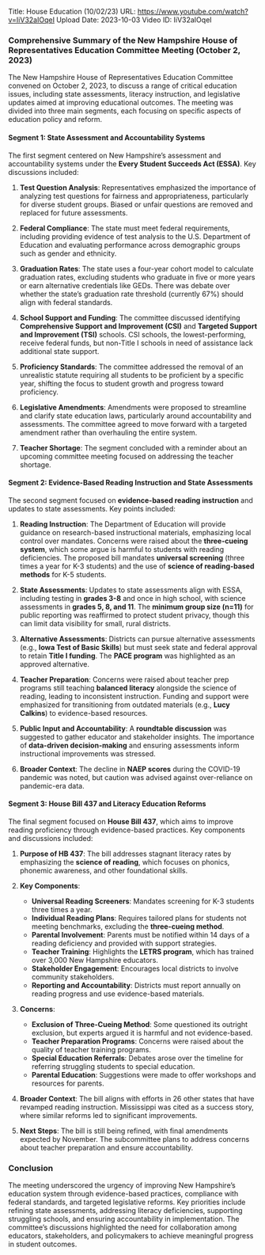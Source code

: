 Title: House Education (10/02/23)
URL: https://www.youtube.com/watch?v=IiV32aIOqeI
Upload Date: 2023-10-03
Video ID: IiV32aIOqeI

### Comprehensive Summary of the New Hampshire House of Representatives Education Committee Meeting (October 2, 2023)

The New Hampshire House of Representatives Education Committee convened on October 2, 2023, to discuss a range of critical education issues, including state assessments, literacy instruction, and legislative updates aimed at improving educational outcomes. The meeting was divided into three main segments, each focusing on specific aspects of education policy and reform.

#### Segment 1: State Assessment and Accountability Systems
The first segment centered on New Hampshire’s assessment and accountability systems under the **Every Student Succeeds Act (ESSA)**. Key discussions included:

1. **Test Question Analysis**: Representatives emphasized the importance of analyzing test questions for fairness and appropriateness, particularly for diverse student groups. Biased or unfair questions are removed and replaced for future assessments.
   
2. **Federal Compliance**: The state must meet federal requirements, including providing evidence of test analysis to the U.S. Department of Education and evaluating performance across demographic groups such as gender and ethnicity.

3. **Graduation Rates**: The state uses a four-year cohort model to calculate graduation rates, excluding students who graduate in five or more years or earn alternative credentials like GEDs. There was debate over whether the state’s graduation rate threshold (currently 67%) should align with federal standards.

4. **School Support and Funding**: The committee discussed identifying **Comprehensive Support and Improvement (CSI)** and **Targeted Support and Improvement (TSI)** schools. CSI schools, the lowest-performing, receive federal funds, but non-Title I schools in need of assistance lack additional state support.

5. **Proficiency Standards**: The committee addressed the removal of an unrealistic statute requiring all students to be proficient by a specific year, shifting the focus to student growth and progress toward proficiency.

6. **Legislative Amendments**: Amendments were proposed to streamline and clarify state education laws, particularly around accountability and assessments. The committee agreed to move forward with a targeted amendment rather than overhauling the entire system.

7. **Teacher Shortage**: The segment concluded with a reminder about an upcoming committee meeting focused on addressing the teacher shortage.

#### Segment 2: Evidence-Based Reading Instruction and State Assessments
The second segment focused on **evidence-based reading instruction** and updates to state assessments. Key points included:

1. **Reading Instruction**: The Department of Education will provide guidance on research-based instructional materials, emphasizing local control over mandates. Concerns were raised about the **three-cueing system**, which some argue is harmful to students with reading deficiencies. The proposed bill mandates **universal screening** (three times a year for K-3 students) and the use of **science of reading-based methods** for K-5 students.

2. **State Assessments**: Updates to state assessments align with ESSA, including testing in **grades 3-8** and once in high school, with science assessments in **grades 5, 8, and 11**. The **minimum group size (n=11)** for public reporting was reaffirmed to protect student privacy, though this can limit data visibility for small, rural districts.

3. **Alternative Assessments**: Districts can pursue alternative assessments (e.g., **Iowa Test of Basic Skills**) but must seek state and federal approval to retain **Title I funding**. The **PACE program** was highlighted as an approved alternative.

4. **Teacher Preparation**: Concerns were raised about teacher prep programs still teaching **balanced literacy** alongside the science of reading, leading to inconsistent instruction. Funding and support were emphasized for transitioning from outdated materials (e.g., **Lucy Calkins**) to evidence-based resources.

5. **Public Input and Accountability**: A **roundtable discussion** was suggested to gather educator and stakeholder insights. The importance of **data-driven decision-making** and ensuring assessments inform instructional improvements was stressed.

6. **Broader Context**: The decline in **NAEP scores** during the COVID-19 pandemic was noted, but caution was advised against over-reliance on pandemic-era data.

#### Segment 3: House Bill 437 and Literacy Education Reforms
The final segment focused on **House Bill 437**, which aims to improve reading proficiency through evidence-based practices. Key components and discussions included:

1. **Purpose of HB 437**: The bill addresses stagnant literacy rates by emphasizing the **science of reading**, which focuses on phonics, phonemic awareness, and other foundational skills.

2. **Key Components**:
   - **Universal Reading Screeners**: Mandates screening for K-3 students three times a year.
   - **Individual Reading Plans**: Requires tailored plans for students not meeting benchmarks, excluding the **three-cueing method**.
   - **Parental Involvement**: Parents must be notified within 14 days of a reading deficiency and provided with support strategies.
   - **Teacher Training**: Highlights the **LETRS program**, which has trained over 3,000 New Hampshire educators.
   - **Stakeholder Engagement**: Encourages local districts to involve community stakeholders.
   - **Reporting and Accountability**: Districts must report annually on reading progress and use evidence-based materials.

3. **Concerns**:
   - **Exclusion of Three-Cueing Method**: Some questioned its outright exclusion, but experts argued it is harmful and not evidence-based.
   - **Teacher Preparation Programs**: Concerns were raised about the quality of teacher training programs.
   - **Special Education Referrals**: Debates arose over the timeline for referring struggling students to special education.
   - **Parental Education**: Suggestions were made to offer workshops and resources for parents.

4. **Broader Context**: The bill aligns with efforts in 26 other states that have revamped reading instruction. Mississippi was cited as a success story, where similar reforms led to significant improvements.

5. **Next Steps**: The bill is still being refined, with final amendments expected by November. The subcommittee plans to address concerns about teacher preparation and ensure accountability.

### Conclusion
The meeting underscored the urgency of improving New Hampshire’s education system through evidence-based practices, compliance with federal standards, and targeted legislative reforms. Key priorities include refining state assessments, addressing literacy deficiencies, supporting struggling schools, and ensuring accountability in implementation. The committee’s discussions highlighted the need for collaboration among educators, stakeholders, and policymakers to achieve meaningful progress in student outcomes.